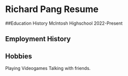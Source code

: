# Richard Pang Resume

##Education History
McIntosh Highschool 2022-Present

##  Employment History


## Hobbies
Playing Videogames
Talking with friends.
